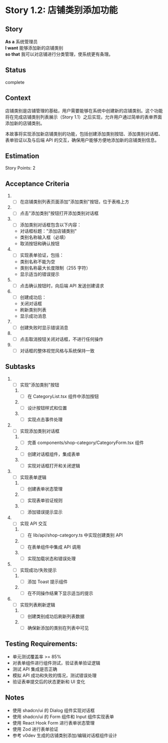 # Story 1.2: 店铺类别添加功能

## Story

**As a** 系统管理员  
**I want** 能够添加新的店铺类别  
**so that** 我可以对店铺进行分类管理，使系统更有条理。

## Status

complete

## Context

店铺类别是店铺管理的基础，用户需要能够在系统中创建新的店铺类别。这个功能将在完成店铺类别列表展示（Story 1.1）之后实现，允许用户通过简单的表单界面添加新的店铺类别。

本故事将实现添加新店铺类别的功能，包括创建添加类别按钮、添加类别对话框、表单验证以及与后端 API 的交互，确保用户能够方便地添加新的店铺类别信息。

## Estimation

Story Points: 2

## Acceptance Criteria

1. - [ ] 在店铺类别列表页面添加"添加类别"按钮，位于表格上方
2. - [ ] 点击"添加类别"按钮打开添加类别对话框
3. - [ ] 添加类别对话框包含以下内容：
   - 对话框标题："添加店铺类别"
   - 类别名称输入框（必填）
   - 取消按钮和确认按钮
4. - [ ] 实现表单验证，包括：
   - 类别名称不能为空
   - 类别名称最大长度限制（255 字符）
   - 显示适当的错误提示
5. - [ ] 点击确认按钮时，向后端 API 发送创建请求
6. - [ ] 创建成功后：
   - 关闭对话框
   - 刷新类别列表
   - 显示成功消息
7. - [ ] 创建失败时显示错误消息
8. - [ ] 点击取消按钮关闭对话框，不进行任何操作
9. - [ ] 对话框的整体视觉风格与系统保持一致

## Subtasks

1. - [ ] 实现"添加类别"按钮
   1. - [ ] 在 CategoryList.tsx 组件中添加按钮
   2. - [ ] 设计按钮样式和位置
   3. - [ ] 实现点击事件处理
2. - [ ] 实现添加类别对话框
   1. - [ ] 完善 components/shop-category/CategoryForm.tsx 组件
   2. - [ ] 创建对话框组件，集成表单
   3. - [ ] 实现对话框打开和关闭逻辑
3. - [ ] 实现表单逻辑
   1. - [ ] 创建表单状态管理
   2. - [ ] 实现表单验证规则
   3. - [ ] 添加错误提示显示
4. - [ ] 实现 API 交互
   1. - [ ] 在 lib/api/shop-category.ts 中实现创建类别 API
   2. - [ ] 在表单组件中集成 API 调用
   3. - [ ] 实现加载状态和错误处理
5. - [ ] 实现成功/失败提示
   1. - [ ] 添加 Toast 提示组件
   2. - [ ] 在不同操作结果下显示适当的提示
6. - [ ] 实现列表刷新逻辑
   1. - [ ] 创建类别成功后刷新列表数据
   2. - [ ] 确保新添加的类别在列表中可见

## Testing Requirements:

- 单元测试覆盖率 >= 85%
- 对表单组件进行组件测试，验证表单验证逻辑
- 测试 API 集成是否正确
- 模拟 API 成功和失败的情况，测试错误处理
- 验证表单提交后的状态更新和 UI 变化

## Notes

- 使用 shadcn/ui 的 Dialog 组件实现对话框
- 使用 shadcn/ui 的 Form 组件和 Input 组件实现表单
- 使用 React Hook Form 进行表单状态管理
- 使用 Zod 进行表单验证
- 参考 v0dev 生成的店铺类别添加/编辑对话框组件设计
